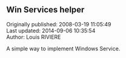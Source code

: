 ## Win Services helper  
Originally published: 2008-03-19 11:05:49  
Last updated: 2014-09-06 10:35:54  
Author: Louis RIVIERE  
  
A simple way to implement Windows Service.
